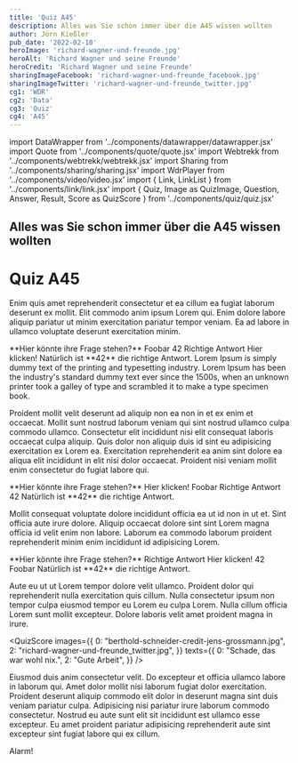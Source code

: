 ```yaml
---
title: 'Quiz A45'
description: Alles was Sie schon immer über die A45 wissen wollten
author: Jörn Kießler
pub_date: '2022-02-10'
heroImage: 'richard-wagner-und-freunde.jpg'
heroAlt: 'Richard Wagner und seine Freunde'
heroCredit: 'Richard Wagner und seine Freunde'
sharingImageFacebook: 'richard-wagner-und-freunde_facebook.jpg'
sharingImageTwitter: 'richard-wagner-und-freunde_twitter.jpg'
cg1: 'WDR'
cg2: 'Data'
cg3: 'Quiz'
cg4: 'A45'
---
```


import DataWrapper from '../components/datawrapper/datawrapper.jsx'
import Quote from '../components/quote/quote.jsx'
import Webtrekk from '../components/webtrekk/webtrekk.jsx'
import Sharing from '../components/sharing/sharing.jsx'
import WdrPlayer from '../components/video/video.jsx'
import { Link, LinkList } from '../components/link/link.jsx'
import { Quiz, Image as QuizImage, Question, Answer, Result, Score as QuizScore } from '../components/quiz/quiz.jsx'

## Alles was Sie schon immer über die A45 wissen wollten

# Quiz A45

Enim quis amet reprehenderit consectetur et ea cillum ea fugiat laborum deserunt ex mollit. Elit commodo anim ipsum Lorem qui. Enim dolore labore aliquip pariatur ut minim exercitation pariatur tempor veniam. Ea ad labore in ullamco voluptate deserunt exercitation minim.

<Quiz>
<QuizImage src="berthold-schneider-credit-jens-grossmann.jpg" alt="Der Wuppertaler Opernintendant Berthold Schneider, fotografiert von Jens Grossmann" />
<Question>**Hier könnte ihre Frage stehen?**</Question>
<Answer>Foobar</Answer>
<Answer correct>42</Answer>
<Answer>Richtige Antwort</Answer>
<Answer>Hier klicken!</Answer>
<Result>
Natürlich ist **42** die richtige Antwort. Lorem Ipsum is simply dummy text of the printing and typesetting industry. Lorem Ipsum has been the industry's standard dummy text ever since the 1500s, when an unknown printer took a galley of type and scrambled it to make a type specimen book.
</Result>
</Quiz>

Proident mollit velit deserunt ad aliquip non ea non in et ex enim et occaecat. Mollit sunt nostrud laborum veniam qui sint nostrud ullamco culpa commodo ullamco. Consectetur elit incididunt nisi elit consequat laboris occaecat culpa aliquip. Quis dolor non aliquip duis id sint eu adipisicing exercitation ex Lorem ea. Exercitation reprehenderit ea anim sint dolore ea aliqua elit incididunt in elit nisi dolor occaecat. Proident nisi veniam mollit enim consectetur do fugiat labore qui.

<Quiz>
<Question>**Hier könnte ihre Frage stehen?**</Question>
<Answer>Hier klicken!</Answer>
<Answer>Foobar</Answer>
<Answer>Richtige Antwort</Answer>
<Answer correct>42</Answer>
<Result>
Natürlich ist **42** die richtige Antwort.
</Result>
</Quiz>

Mollit consequat voluptate dolore incididunt officia ea ut id non in ut et. Sint officia aute irure dolore. Aliquip occaecat dolore sint sint Lorem magna officia id velit enim non labore. Laborum ea commodo laborum proident reprehenderit minim enim incididunt id adipisicing Lorem.

<Quiz>
<Question>**Hier könnte ihre Frage stehen?**</Question>
<Answer>Richtige Antwort</Answer>
<Answer>Hier klicken!</Answer>
<Answer correct>42</Answer>
<Answer>Foobar</Answer>
<Result>
Natürlich ist **42** die richtige Antwort.
</Result>
</Quiz>

Aute eu ut ut Lorem tempor dolore velit ullamco. Proident dolor qui reprehenderit nulla exercitation quis cillum. Nulla consectetur ipsum non tempor culpa eiusmod tempor eu Lorem eu culpa Lorem. Nulla cillum officia Lorem sunt mollit excepteur. Dolore laboris velit amet proident magna in irure.

<QuizScore
images={{
    0: "berthold-schneider-credit-jens-grossmann.jpg",
    2: "richard-wagner-und-freunde_twitter.jpg",
}}
texts={{
    0: "Schade, das war wohl nix.",
    2: "Gute Arbeit",
}}
/>

Eiusmod duis anim consectetur velit. Do excepteur et officia ullamco labore in laborum qui. Amet dolor mollit nisi laborum fugiat dolor exercitation. Proident deserunt aliquip commodo elit dolor in deserunt magna sint duis veniam pariatur culpa. Adipisicing nisi pariatur irure laborum commodo consectetur. Nostrud eu aute sunt elit sit incididunt est ullamco esse excepteur. Eu amet proident pariatur adipisicing reprehenderit aute sint excepteur sint fugiat labore qui ex cillum.

<Quote author="Cobra 11">Alarm!</Quote>

<Sharing twitter facebook mail whatsapp telegram reddit xing linkedin />
